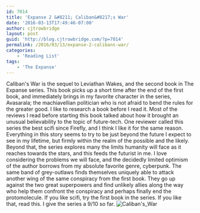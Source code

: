 ```yaml
---
id: 7014
title: 'Expanse 2 &#8211; Caliban&#8217;s War'
date: '2016-03-13T17:49:46-07:00'
author: cjtrowbridge
layout: post
guid: 'http://blog.cjtrowbridge.com/?p=7014'
permalink: /2016/03/13/expanse-2-calibans-war/
categories:
    - 'Reading List'
tags:
    - 'The Expanse'
---
```


Caliban's War is the sequel to Leviathan Wakes, and the second book in The Expanse series. This book picks up a short time after the end of the first book, and immediately brings in my favorite character in the series, Avasarala; the machiavellian politician who is not afraid to bend the rules for the greater good. I like to research a book before I read it. Most of the reviews I read before starting this book talked about how it brought an unusual believability to the topic of future-tech. One reviewer called this series the best scifi since Firefly, and I think I like it for the same reason. Everything in this story seems to try to be just beyond the future I expect to see in my lifetime, but firmly within the realm of the possible and the likely. Beyond that, the series explores many the limits humanity will face as it reaches towards the stars, and this feeds the futurist in me. I love considering the problems we will face, and the decidedly limited optimism of the author borrows from my absolute favorite genre, cyberpunk. The same band of grey-outlaws finds themselves uniquely able to attack another wing of the same conspiracy from the first book. They go up against the two great superpowers and find unlikely allies along the way who help them confront the conspiracy and perhaps finally end the protomolecule. If you like scifi, try the first book in the series. If you like that, read this. I give the series a 9/10 so far. ![Caliban's_War](https://blog.cjtrowbridge.com/wp-content/uploads/2016/03/Calibans_War_first_edition-1-1.jpg)